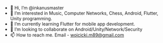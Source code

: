 - 👋 Hi, I’m @inkanusmaster
- 👀 I’m interested in Music, Computer Networks, Chess, Android, Flutter, Unity programming.
- 🌱 I’m currently learning Flutter for mobile app development.
- 💞️ I’m looking to collaborate on Android/Unity/Network/Security
- 📫 How to reach me. Email - wojcicki.m89@gmail.com

<!---
inkanusmaster/inkanusmaster is a ✨ special ✨ repository because its `README.md` (this file) appears on your GitHub profile.
You can click the Preview link to take a look at your changes.
--->
